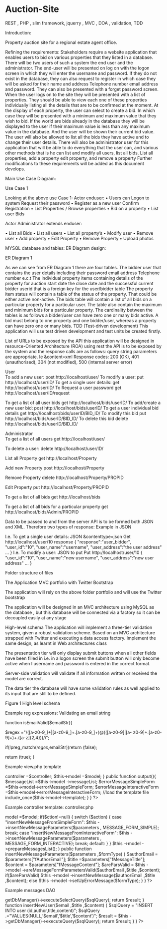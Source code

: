 Auction-Site
============

REST , PHP , slim framework, jquerry , MVC , DOA , validation, TDD


Introduction:

Property auction site for a regional estate agent office.

Refining the requirements:
Stakeholders require a website application that enables users to bid on various properties that they listed in a database. There will be two users of such a system the end user and the administrator. The end-user will be presented on log on with the logon screen in which they will enter the username and password. If they do not exist in the database, they can also request to register in which case they will be asked for their name and address Telephone number email address and password. They can also be presented with a forget password screen. When the user logs on to the site they will be presented with a list of properties. They should be able to view each one of these properties individually listing all the details that are to be confirmed at the moment. At the display of each property, the user can select to create a bid. In which case they will be presented with a minimum and maximum value that they wish to bid. If the world are bids already in the database they will be displayed to the user if their maximum value is less than any maximum value in the database. And the user will be shown their current bid value. The user will also be allowed to list all the bids they have active and to change their user details.
There will also be administrator user for this application that will be able to do everything that the user can, and various other methods that is he can list and modify all users, list all bids. List all properties, add a property edit property, and remove a property
Further modifications to these requirements will be added as this document develops.






Main Use Case Diagram:


 

Use Case 1

Looking at the above use Case 1:
Actor enduser:
•	Users can Logon to system
Request their password
•	Register as a new user
Confirm Registration
•	List Properties / Browse properties
•	Bid on a property
•	List user Bids

Actor Administrator extends enduser:

•	List all Bids
•	List all users
•	List all property’s
•	Modify user
•	Remove user
•	Add property
•	Edit Property
•	Remove Property
•	Upload photos

MYSQL database and tables: ER Diagram design:
 
ER Diagram 1


As we can see from ER Diagram 1 there are four tables. 
The bidder user that contains the user details including their password email address Telephone number e.c.t
The individual property items containing details of the property for auction start date the close date and the successful current bidder userid that is a foreign key for the user/bidder table
The property item status will contain a table of the status of the property. That could be either active non-active. 
The bids table will contain a list of all bids on a particular property for a particular user. The table also contain the maximum and minimum bids for a particular property.
The cardinality between the tables is as follows a bidder/user can have zero one or many bids active. A bid must belong to one property and one bidder/user, whereas a property can have zero one or many bids.
TDD (Test-driven development)
This application will use test driven development and test units be created firstly.

List of URLs to be exposed by the API 
this application will be designed in resource-Oriented Architecture (ROA) using rest the API is to be exposed by the system and the response calls are as follows: query string parameters are appropriate. Ie &content=xml
Response codes: 200 (OK), 401 (unauthorised), 304 (not modified), 500 (internal server error)

User		
To add a new user: 	post	http://localhost/user/
To modify a user:   	put	http://localhost/user/ID/
To get a single user details:	get 	http://localhost/user/ID/
To Request a user password	get	http://localhost/user/ID/request
		
To get a list of all user bids	get	http://localhost/bids/userID/
To add/create a new user bid:	post 	http://localhost/bids/userID/
To get a user individual bid details	get	http://localhost/bids/userID/BID_ID/
To modify this bid	put	http://localhost/bids/userID/BID_ID/
To delete this bid	delete	http://localhost/bids/userID/BID_ID/
		
Administrator 		
To get a list of all  users	get	http://localhost/user/

To delete a user:	delete	http://localhost/user/ID/

List all Property	get	http://localhost/Property

Add new Property	post	http://localhost/Property

Remove Property	delete	http://localhost/Property/PROPID

Edit Property	put	http://localhost/Property/PROPID

		
To get a list of all bids	get	http://localhost/bids

To get a list of all bids for a particular property	get	http://localhost/bids/Admin/PROPID

		

Data to be passed to and from the server API is to be formed both JSON and XML. Therefore two types of response: Example in JSON 

I.e. To get a single user details:	JSON &contenttype=json
Get http://localhost/user/10	response
{ 
  "response":"user_bidder",
  "user_id":"10",
  "user_name":"username",
  "user_address":"the user address"
...
}
I.e. To modify a user:   	JSON to put
Put http://localhost/user/10	{ 
  "user_id":"10",
  "user_name":"new username",
  "user_address":"new user address"
...
}



Folder structure of files

 
The Application MVC portfolio with Twitter Bootstrap

The application will rely on the above folder portfolio and will use the Twitter bootstrap

The application will be designed in an MVC architecture using MySQL as the database , but this database will be connected via a factory so it can be decoupled easily at any stage

High-level schema
The application will implement a three-tier validation system, given a robust validation scheme. Based on an MVC architecture strapped with Twitter and executing a data access factory.  Implement the same design, as learnt in Web architectures class

The presentation tier will only display submit buttons when all other fields have been filled in i.e. in a logon screen the submit button will only become active when I username and password is entered in the correct format.

Server-side validation will validate if all information written or received the model are correct.

The data tier the database will have some validation rules as well applied to its input that are still to be defined.

 
Figure 1
High level schema





Example reg expressions:
Validating an email string

function isEmailValid($emailStr){

$regex ="/([a-z0-9_]+|[a-z0-9_]+\.[a-z0-9_]+)@(([a-z0-9]|[a-         z0-9]+\.[a-z0-9]+)+\.([a-z]{2,4}))/i";

if(!preg_match($regex ,$emailStr))return (false);

return (true);
}


Example view.php template

<?php
class View
{
	private $model;
	private $controller;
	
	public function __construct($controller,$model) {
		
		$this->controller =$controller;
		$this->model =$model;
	}
	public function output(){
		$messageList =$this->model ->messageList;
		$errorMessageSimpleForm =$this->model->errorMessageSimpleForm;
		$errorMessageInteractiveForm =$this->model->errorMessageInteractiveForm;
		//load the template file
		include_once($this->model->template);
	}

}
?>



Example controller template: controller.php

<?php

class Controller{
	private $model;
	public function __construct($model ,$action=null ,$parameters){
	$this ->model =$model;
		if($ction!=null) {
			switch
		($action) {
			case "insertNewMessageFromSimpleForm":
				$this ->insertNewMessageParameters($parameters , MESSAGE_FORM_SIMPLE);
			break;
			case "insertNewMessageFromInteractiveForm":
			$this ->insertNewMessageParameters($parameters , MESSAGE_FORM_INTERACTIVE);
			break;
		default:
		}
	}
	$this ->model ->prepareMessagesList();
}
public function insertNewMessageParameters($parameters ,$formType)
{
	$authorEmail = $parameters["fAuthorEmail"];
	$title =$parameters["fMessageTitle"];
	$content =	$parameters["fMessageContent"];
	$areParsValid =	$this ->model ->areMessageFormParametersValid($authorEmail ,$title ,$content);
	if($areParsValid)
		$this ->model ->insertNewMessage($authorEmail ,$title ,$content);
	else
		$this ->model ->setUpErrorMessage($formType);
}
}
?>


Example messages DAO
<?php

require_once("dao.php");

class messagesDAO extends BaseDAO {

	function messagesDAO($dbMng) {
	parent::BaseDAO($dbMng);
}
function getuserss() {
	$sqlQuery ="SELECT *";
	$sqlQuery .="FROM user";
	$result =
	$this ->getDbManager()->executeSelectQuery($sqlQuery);
	return $result;
}
function insertNewUser($email ,$title ,$content) {
	$sqlQuery = "INSERT INTO user  (id,author,title,content)";
	$sqlQuery .="VALUES(NULL,’$email’,’$title’,’$content’)";
	$result = $this ->getDbManager()->executeQuery($sqlQuery);
	return $result;
}
}
?>


